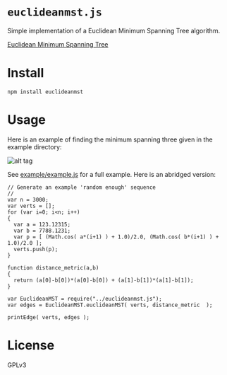 `euclideanmst.js`
===============

Simple implementation of a Euclidean Minimum Spanning Tree algorithm.

[Euclidean Minimum Spanning Tree](http://en.wikipedia.org/wiki/Euclidean_minimum_spanning_tree)

Install
=====

    npm install euclideanmst

Usage
=====

Here is an example of finding the minimum spanning three given in the example directory:

![alt tag](https://raw.githubusercontent.com/abetusk/euclideanmst.js/release/example/euclideanmstExample.jpg)

See [example/example.js](https://github.com/abetusk/euclideanmst.js/blob/release/example/example.js) for a full example.  Here is an abridged version:


    // Generate an example 'random enough' sequence
    //
    var n = 3000;
    var verts = [];
    for (var i=0; i<n; i++)
    {
      var a = 123.12315;
      var b = 7788.1231;
      var p = [ (Math.cos( a*(i+1) ) + 1.0)/2.0, (Math.cos( b*(i+1) ) + 1.0)/2.0 ];
      verts.push(p);
    }

    function distance_metric(a,b) 
    {
      return (a[0]-b[0])*(a[0]-b[0]) + (a[1]-b[1])*(a[1]-b[1]); 
    }

    var EuclideanMST = require("../euclideanmst.js");
    var edges = EuclideanMST.euclideanMST( verts, distance_metric  );

    printEdge( verts, edges );


License
=======
GPLv3
